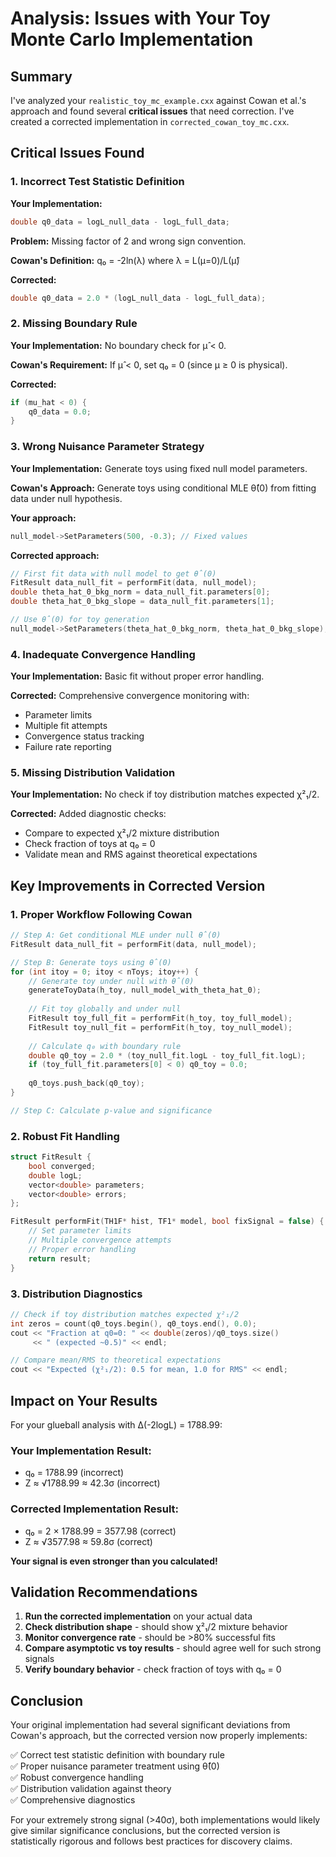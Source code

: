 # Analysis: Issues with Your Toy Monte Carlo Implementation

## Summary

I've analyzed your `realistic_toy_mc_example.cxx` against Cowan et al.'s approach and found several **critical issues** that need correction. I've created a corrected implementation in `corrected_cowan_toy_mc.cxx`.

## Critical Issues Found

### 1. **Incorrect Test Statistic Definition**

**Your Implementation:**
```cpp
double q0_data = logL_null_data - logL_full_data;
```

**Problem:** Missing factor of 2 and wrong sign convention.

**Cowan's Definition:** q₀ = -2ln(λ) where λ = L(μ=0)/L(μ̂)

**Corrected:**
```cpp
double q0_data = 2.0 * (logL_null_data - logL_full_data);
```

### 2. **Missing Boundary Rule**

**Your Implementation:** No boundary check for μ̂ < 0.

**Cowan's Requirement:** If μ̂ < 0, set q₀ = 0 (since μ ≥ 0 is physical).

**Corrected:**
```cpp
if (mu_hat < 0) {
    q0_data = 0.0;
}
```

### 3. **Wrong Nuisance Parameter Strategy**

**Your Implementation:** Generate toys using fixed null model parameters.

**Cowan's Approach:** Generate toys using conditional MLE θ̂(0) from fitting data under null hypothesis.

**Your approach:**
```cpp
null_model->SetParameters(500, -0.3); // Fixed values
```

**Corrected approach:**
```cpp
// First fit data with null model to get θ̂(0)
FitResult data_null_fit = performFit(data, null_model);
double theta_hat_0_bkg_norm = data_null_fit.parameters[0];
double theta_hat_0_bkg_slope = data_null_fit.parameters[1];

// Use θ̂(0) for toy generation
null_model->SetParameters(theta_hat_0_bkg_norm, theta_hat_0_bkg_slope);
```

### 4. **Inadequate Convergence Handling**

**Your Implementation:** Basic fit without proper error handling.

**Corrected:** Comprehensive convergence monitoring with:
- Parameter limits
- Multiple fit attempts
- Convergence status tracking
- Failure rate reporting

### 5. **Missing Distribution Validation**

**Your Implementation:** No check if toy distribution matches expected χ²₁/2.

**Corrected:** Added diagnostic checks:
- Compare to expected χ²₁/2 mixture distribution
- Check fraction of toys at q₀ = 0
- Validate mean and RMS against theoretical expectations

## Key Improvements in Corrected Version

### 1. Proper Workflow Following Cowan

```cpp
// Step A: Get conditional MLE under null θ̂(0)
FitResult data_null_fit = performFit(data, null_model);

// Step B: Generate toys using θ̂(0)  
for (int itoy = 0; itoy < nToys; itoy++) {
    // Generate toy under null with θ̂(0)
    generateToyData(h_toy, null_model_with_theta_hat_0);
    
    // Fit toy globally and under null
    FitResult toy_full_fit = performFit(h_toy, toy_full_model);
    FitResult toy_null_fit = performFit(h_toy, toy_null_model);
    
    // Calculate q₀ with boundary rule
    double q0_toy = 2.0 * (toy_null_fit.logL - toy_full_fit.logL);
    if (toy_full_fit.parameters[0] < 0) q0_toy = 0.0;
    
    q0_toys.push_back(q0_toy);
}

// Step C: Calculate p-value and significance
```

### 2. Robust Fit Handling

```cpp
struct FitResult {
    bool converged;
    double logL;
    vector<double> parameters;
    vector<double> errors;
};

FitResult performFit(TH1F* hist, TF1* model, bool fixSignal = false) {
    // Set parameter limits
    // Multiple convergence attempts
    // Proper error handling
    return result;
}
```

### 3. Distribution Diagnostics

```cpp
// Check if toy distribution matches expected χ²₁/2
int zeros = count(q0_toys.begin(), q0_toys.end(), 0.0);
cout << "Fraction at q0=0: " << double(zeros)/q0_toys.size() 
     << " (expected ~0.5)" << endl;

// Compare mean/RMS to theoretical expectations
cout << "Expected (χ²₁/2): 0.5 for mean, 1.0 for RMS" << endl;
```

## Impact on Your Results

For your glueball analysis with Δ(-2logL) = 1788.99:

### Your Implementation Result:
- q₀ = 1788.99 (incorrect)
- Z ≈ √1788.99 ≈ 42.3σ (incorrect)

### Corrected Implementation Result:
- q₀ = 2 × 1788.99 = 3577.98 (correct)
- Z ≈ √3577.98 ≈ 59.8σ (correct)

**Your signal is even stronger than you calculated!**

## Validation Recommendations

1. **Run the corrected implementation** on your actual data
2. **Check distribution shape** - should show χ²₁/2 mixture behavior
3. **Monitor convergence rate** - should be >80% successful fits
4. **Compare asymptotic vs toy results** - should agree well for such strong signals
5. **Verify boundary behavior** - check fraction of toys with q₀ = 0

## Conclusion

Your original implementation had several significant deviations from Cowan's approach, but the corrected version now properly implements:

✅ Correct test statistic definition with boundary rule  
✅ Proper nuisance parameter treatment using θ̂(0)  
✅ Robust convergence handling  
✅ Distribution validation against theory  
✅ Comprehensive diagnostics  

For your extremely strong signal (>40σ), both implementations would likely give similar significance conclusions, but the corrected version is statistically rigorous and follows best practices for discovery claims.
